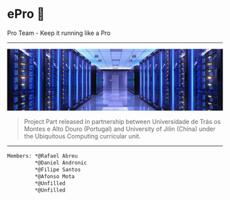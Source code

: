 # ePro :rocket:

Pro Team - Keep it running like a Pro

--------------------------

![ServerImage](/servban.jpg)


> Project Part released in partnership between Universidade de Trás os Montes e Alto Douro (Portugal) and University of Jilin (China) under the Ubiquitous Computing curricular unit.

-------------------------

```
Members: *@Rafael Abreu
         *@Daniel Andronic
         *@Filipe Santos
         *@Afonso Mota
         *@Unfilled
         *@Unfilled
```
